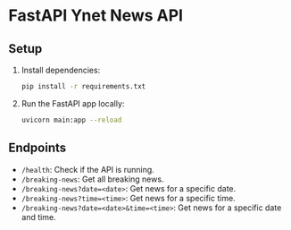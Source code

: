 # FastAPI Ynet News API

## Setup

1. Install dependencies:
    ```sh
    pip install -r requirements.txt
    ```

2. Run the FastAPI app locally:
    ```sh
    uvicorn main:app --reload
    ```

## Endpoints

- `/health`: Check if the API is running.
- `/breaking-news`: Get all breaking news.
- `/breaking-news?date=<date>`: Get news for a specific date.
- `/breaking-news?time=<time>`: Get news for a specific time.
- `/breaking-news?date=<date>&time=<time>`: Get news for a specific date and time.
